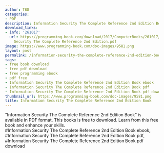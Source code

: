 ```yaml
---
author: TBD
categories:
- PDF
description: Information Security The Complete Reference 2nd Edition Book
download_links:
- info: '261017'
  url: https://programming-book.com/download/2017/ComputerBooks/261017/Information
    Security The Complete Reference 2nd Edition.pdf
image: https://www.programming-book.com/doc-images/9581.png
layout: post
permalink: /information-security-the-complete-reference-2nd-edition-book.html
tags:
- free book download
- free pdf download
- free programming ebook
- pdf free
- Information Security The Complete Reference 2nd Edition Book ebook
- Information Security The Complete Reference 2nd Edition Book pdf
- Information Security The Complete Reference 2nd Edition Book pdf download
thumbnail_url: https://www.programming-book.com/doc-images/9581.png
title: Information Security The Complete Reference 2nd Edition Book
---
```


 
<div class="item-desc text-justify">
  "Information Security The Complete Reference 2nd Edition Book" is available in PDF format. This books is free to download. Learn from this free book and enhance your skills.
  <br>
  #Information Security The Complete Reference 2nd Edition Book ebook, #Information Security The Complete Reference 2nd Edition Book pdf, #Information Security The Complete Reference 2nd Edition Book pdf download
</div>